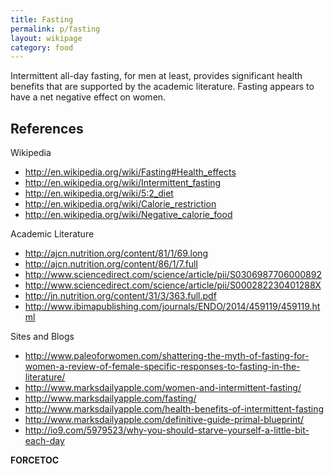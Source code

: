 ```yaml
---
title: Fasting
permalink: p/fasting
layout: wikipage
category: food
---
```


Intermittent all-day fasting, for men at least, provides significant health benefits that are supported by the academic literature. Fasting appears to have a net negative effect on women.

References
----------

Wikipedia

-   <http://en.wikipedia.org/wiki/Fasting#Health_effects>
-   <http://en.wikipedia.org/wiki/Intermittent_fasting>
-   <http://en.wikipedia.org/wiki/5:2_diet>
-   <http://en.wikipedia.org/wiki/Calorie_restriction>
-   <http://en.wikipedia.org/wiki/Negative_calorie_food>

Academic Literature

-   <http://ajcn.nutrition.org/content/81/1/69.long>
-   <http://ajcn.nutrition.org/content/86/1/7.full>
-   <http://www.sciencedirect.com/science/article/pii/S0306987706000892>
-   <http://www.sciencedirect.com/science/article/pii/S000282230401288X>
-   <http://jn.nutrition.org/content/31/3/363.full.pdf>
-   <http://www.ibimapublishing.com/journals/ENDO/2014/459119/459119.html>

Sites and Blogs

-   <http://www.paleoforwomen.com/shattering-the-myth-of-fasting-for-women-a-review-of-female-specific-responses-to-fasting-in-the-literature/>
-   <http://www.marksdailyapple.com/women-and-intermittent-fasting/>
-   <http://www.marksdailyapple.com/fasting/>
-   <http://www.marksdailyapple.com/health-benefits-of-intermittent-fasting>
-   <http://www.marksdailyapple.com/definitive-guide-primal-blueprint/>
-   <http://io9.com/5979523/why-you-should-starve-yourself-a-little-bit-each-day>

__FORCETOC__
